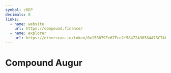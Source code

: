 ```yaml
---
symbol: cREP
decimals: 8
links:
  - name: website
    url: https://compound.finance/
  - name: explorer
    url: https://etherscan.io/token/0x158079Ee67Fce2f58472A96584A73C7Ab9AC95c1
---
```


# Compound Augur
